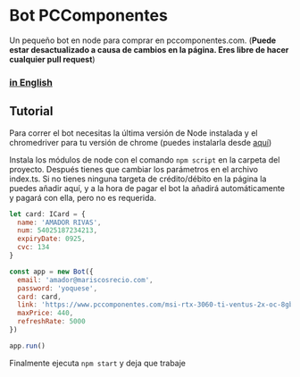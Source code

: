 # Bot PCComponentes

Un pequeño bot en node para comprar en pccomponentes.com. (**Puede estar desactualizado a causa de cambios en la página. Eres libre de hacer cualquier pull request**)

### [in English](https://github.com/elpatronaco/pccomponentes-buy-bot/blob/master/readme.md)

## Tutorial

Para correr el bot necesitas la última versión de Node instalada y el chromedriver para tu versión de chrome (puedes instalarla desde [aquí](https://chromedriver.chromium.org/getting-started))

Instala los módulos de node con el comando `npm script` en la carpeta del proyecto. Después tienes que cambiar los parámetros en el archivo index.ts. Si no tienes ninguna targeta de crédito/débito en la página la puedes añadir aquí, y a la hora de pagar el bot la añadirá automáticamente y pagará con ella, pero no es requerida.

```javascript
let card: ICard = {
  name: 'AMADOR RIVAS',
  num: 54025187234213,
  expiryDate: 0925,
  cvc: 134
}

const app = new Bot({
  email: 'amador@mariscosrecio.com',
  password: 'yoquese',
  card: card,
  link: 'https://www.pccomponentes.com/msi-rtx-3060-ti-ventus-2x-oc-8gb-gddr6',
  maxPrice: 440,
  refreshRate: 5000
})

app.run()
```

Finalmente ejecuta `npm start` y deja que trabaje
